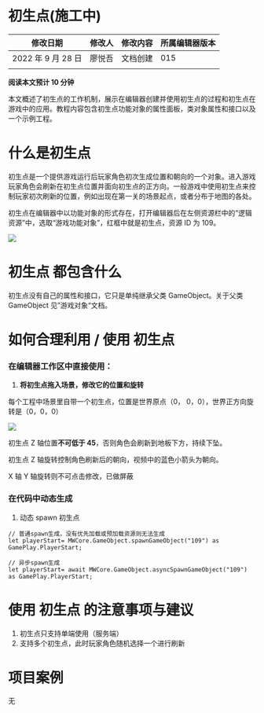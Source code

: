 # 初生点(施工中)

| 修改日期           | 修改人 | 修改内容 | 所属编辑器版本 |
| ------------------ | ------ | -------- | -------------- |
| 2022 年 9 月 28 日 | 廖悦吾 | 文档创建 | 015            |
|                    |        |          |                |

<strong>阅读本文预计 10 分钟</strong>

本文概述了初生点的工作机制，展示在编辑器创建并使用初生点的过程和初生点在游戏中的应用。教程内容包含初生点功能对象的属性面板，类对象属性和接口以及一个示例工程。

# 什么是初生点

初生点是一个提供游戏运行后玩家角色初次生成位置和朝向的一个对象。进入游戏玩家角色会刷新在初生点位置并面向初生点的正方向。一般游戏中使用初生点来控制玩家初次刷新的位置，例如出现在第一关的场景起点，或者分布于地图的各处。

初生点在编辑器中以功能对象的形式存在，打开编辑器后在左侧资源栏中的“逻辑资源”中，选取“游戏功能对象”，红框中就是初生点，资源 ID 为 109。

![](static/boxcnPCgToswN1JuKabIZ0rwyRR.png)

# 初生点 都包含什么

初生点没有自己的属性和接口，它只是单纯继承父类 GameObject。关于父类 GameObject 见”游戏对象“文档。

# 如何合理利用 / 使用 初生点

### 在编辑器工作区中直接使用：

1. <strong>将</strong><strong>初生点</strong><strong>拖入场景，修改它的位置和旋转</strong>

每个工程中场景里自带一个初生点，位置是世界原点（0， 0，0），世界正方向旋转是（0，0，0）

![](static/boxcnuDyd2mzpkqhzbLbjR0e91b.png)

初生点 Z 轴位置<strong>不可低于 45</strong>，否则角色会刷新到地板下方，持续下坠。

初生点 Z 轴旋转控制角色刷新后的朝向，视频中的蓝色小箭头为朝向。

X 轴 Y 轴旋转则不可点击修改，已做屏蔽

### 在代码中动态生成

1. 动态 spawn 初生点

```
// 普通spawn生成，没有优先加载或预加载资源则无法生成
let playerStart= MWCore.GameObject.spawnGameObject("109") as GamePlay.PlayerStart;

// 异步spawn生成
let playerStart= await MWCore.GameObject.asyncSpawnGameObject("109") as GamePlay.PlayerStart;
```

# 使用 初生点 的注意事项与建议

1. 初生点只支持单端使用（服务端）
2. 支持多个初生点，此时玩家角色随机选择一个进行刷新

# 项目案例

无
